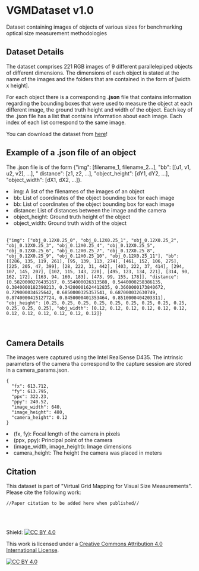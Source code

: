 # VGMDataset v1.0

Dataset containing images of objects of various sizes for benchmarking optical size measurement methodologies

<h2>Dataset Details</h2>
The dataset comprises 221 RGB images of 9 different parallelepiped objects of different dimensions. The
dimensions of
each object is stated at the name of the images and the folders that are contained in the form of [width x height].

For each object there is a corresponding **.json** file that contains information regarding the bounding boxes that were
used
to measure the object at each different image, the ground truth height and width of the object. Each key of the .json
file
has a list that contains information about each image. Each index of each list correspond to the same image.

You can download the dataset
from [here](https://drive.google.com/drive/folders/1l2r_q8BGJAXMlFjWzWWe6mMYSyPn3RJV?usp=sharing)!

<h2>Example of a .json file of an object</h2>

The .json file is of the form {"img": [filename_1, filename_2...], "bb": [[u1, v1, u2, v2], ...], "
distance": [z1, z2, ...], "object_height": [dY1, dY2, ...], "object_width": [dX1, dX2, ...]}.

<li>img: A list of the filenames of the images of an object</li>
<li>bb: List of coordinates of the object bounding box for each image</li>
<li>bb: List of coordinates of the object bounding box for each image</li>
<li>distance: List of distances between the image and the camera</li>
<li>object_height: Ground truth height of the object</li>
<li>object_width: Ground truth width of the object</li>

<br>

```
{"img": ["obj_0.12X0.25_0", "obj_0.12X0.25_1", "obj_0.12X0.25_2", "obj_0.12X0.25_3", "obj_0.12X0.25_4", "obj_0.12X0.25_5", "obj_0.12X0.25_6", "obj_0.12X0.25_7", "obj_0.12X0.25_8", "obj_0.12X0.25_9", "obj_0.12X0.25_10", "obj_0.12X0.25_11"], "bb": [[286, 135, 119, 261], [95, 139, 113, 274], [461, 152, 106, 275], [225, 205, 47, 399], [28, 222, 31, 442], [403, 222, 37, 414], [294, 107, 145, 207], [102, 115, 143, 220], [495, 123, 134, 221], [314, 90, 162, 172], [163, 94, 160, 183], [473, 99, 155, 178]], "distance": [0.5820000276435167, 0.554000026313588, 0.5440000258386135, 0.3840000182390213, 0.34200001624412835, 0.3660000173840672, 0.729000034625642, 0.6850000325357541, 0.687000032630749, 0.8740000415127724, 0.8450000401353464, 0.8510000404203311], "obj_height": [0.25, 0.25, 0.25, 0.25, 0.25, 0.25, 0.25, 0.25, 0.25, 0.25, 0.25, 0.25], "obj_width": [0.12, 0.12, 0.12, 0.12, 0.12, 0.12, 0.12, 0.12, 0.12, 0.12, 0.12, 0.12]}
```

<br>

<h2>Camera Details</h2>
The images were captured using the Intel RealSense D435. The intrinsic parameters of the camera tha correspond to the
capture session are stored in a camera_params.json.

<br>

```
{
  "fx": 613.712,
  "fy": 613.795,
  "ppx": 322.23,
  "ppy": 240.52,
  "image_width": 640,
  "image_height": 480,
  "camera_height": 0.12
}
```

<li>(fx, fy): Focal length of the camera in pixels</li>
<li>(ppx, ppy): Principal point of the camera</li>
<li>(image_width, image_height): Image dimensions</li>
<li>camera_height: The height the camera was placed in meters</li>

<h2>Citation</h2>
This dataset is part of "Virtual Grid Mapping for Visual Size Measurements". Please cite the following work:

<br>

```
//Paper citation to be added here when published//
```

<br>
<br>

Shield: [![CC BY 4.0][cc-by-shield]][cc-by]

This work is licensed under a
[Creative Commons Attribution 4.0 International License][cc-by].

[![CC BY 4.0][cc-by-image]][cc-by]

[cc-by]: http://creativecommons.org/licenses/by/4.0/
[cc-by-image]: https://i.creativecommons.org/l/by/4.0/88x31.png
[cc-by-shield]: https://img.shields.io/badge/License-CC%20BY%204.0-lightgrey.svg